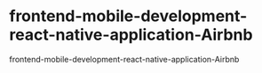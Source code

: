 # frontend-mobile-development-react-native-application-Airbnb
frontend-mobile-development-react-native-application-Airbnb
